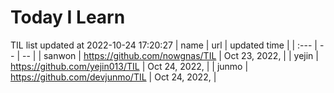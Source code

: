 # Today I Learn 
TIL list updated at 2022-10-24 17:20:27
| name | url | updated time |
| :--- | -- | -- |
| sanwon | https://github.com/nowgnas/TIL | Oct 23, 2022, |
| yejin | https://github.com/yejin013/TIL | Oct 24, 2022, |
| junmo | https://github.com/devjunmo/TIL | Oct 24, 2022, |
